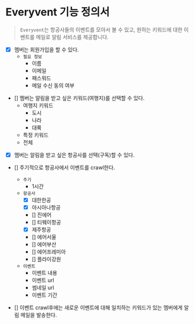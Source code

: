 # Everyvent 기능 정의서

> `Everyvent`는 항공사들의 이벤트를 모아서 볼 수 있고, 원하는 키워드에 대한 이벤트를 메일로 알림 서비스를 제공합니다.
- [x] 멤버는 회원가입을 할 수 있다.
  - `필요 정보`
    - 이름
    - 이메일
    - 패스워드
    - 메일 수신 동의 여부
- [] 멤버는 알림을 받고 싶은 키워드(여행지)를 선택할 수 있다.
  - 여행지 키워드
    - 도시
    - 나라
    - 대륙
  - 특정 키워드
  - 전체
- [x] 멤버는 알림을 받고 싶은 항공사를 선택(구독)할 수 있다.
- [] 주기적으로 항공사에서 이벤트를 crawl한다.
  - `주기`
    - 1시간
  - `항공사`
    - [x] 대한한공
    - [x] 아시아나항공
    - [] 진에어
    - [] 티웨이항공
    - [x] 제주항공
    - [] 에어서울
    - [] 에어부산
    - [] 에어프레미아
    - [] 플라이강원
  - `이벤트`
    - 이벤트 내용
    - 이벤트 url
    - 썸네일 url
    - 이벤트 기간 

- [] 이벤트 crawl후에는 새로운 이벤트에 대해 일치하는 키워드가 있는 멤버에게 알림 메일을 발송한다.